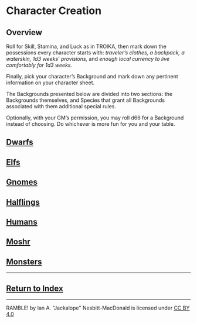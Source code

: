 # Character Creation
## Overview
Roll for Skill, Stamina, and Luck as in TROIKA, then mark down the possessions every character starts with: *traveler’s clothes, a backpack, a waterskin, 1d3 weeks’ provisions,* and *enough local currency to live comfortably for 1d3 weeks.*

Finally, pick your character’s Background and mark down any pertinent information on your character sheet.

The Backgrounds presented below are divided into two sections: the Backgrounds themselves, and Species that grant all Backgrounds associated with them additional special rules.

Optionally, with your GM’s permission, you may roll d66 for a Background instead of choosing. Do whichever is more fun for you and your table.

## [Dwarfs](./Species/dwarfs.md)
## [Elfs](./Species/elfs.md)
## [Gnomes](./Species/gnomes.md)
## [Halflings](./Species/halflings.md)
## [Humans](./Species/humans.md)
## [Moshr](./Species/moshr.md)
## [Monsters](./Species/monsters.md)

-----

## [Return to Index](../index.md)

----

RAMBLE! by Ian A. "Jackalope" Nesbitt-MacDonald is licensed under [CC BY 4.0](https://creativecommons.org/licenses/by/4.0/?ref=chooser-v1)